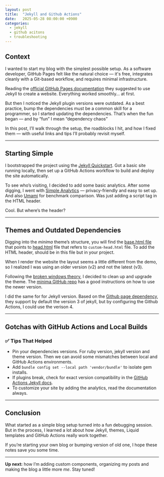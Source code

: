 ```yaml
---
layout: post
title:  "Jekyll and Github Actions"
date:   2025-05-28 08:00:00 +0900
categories:
  - jekyll
  - github acitons
  - troubleshooting
---
```


## Context

I wanted to start my blog with the simplest possible setup. As a software developer, GitHub Pages felt like the natural choice — it's free, integrates cleanly with a Git-based workflow, and requires minimal infrastructure.

Reading the <a href="https://docs.github.com/en/pages" target="_blank" rel="noopener noreferrer">official GitHub Pages documentation</a> they suggested to use Jekyll to create a website. Everything worked smoothly… at first.

But then I noticed the Jekyll plugin versions were outdated. As a best practice, bump the dependencies must be a common skill for a programmer, so I started updating the dependencies. That’s when the fun began — and by “fun” I mean “dependency chaos”

In this post, I’ll walk through the setup, the roadblocks I hit, and how I fixed them — with useful links and tips I’ll probably revisit myself.

---

## Starting Simple

I bootstrapped the project using the <a href="https://jekyllrb.com/docs/" target="_blank" rel="noopener noreferrer">Jekyll Quickstart</a>. Got a basic site running locally, then set up a GitHub Actions workflow to build and deploy the site automatically.

To see who’s visiting, I decided to add some basic analytics. After some digging, I went with <a href="https://simpleanalytics.com/" target="_blank" rel="noopener noreferrer">Simple Analytics</a> — privacy-friendly and easy to set up. And also <a href="https://umami.is/" target="_blank" rel="noopener noreferrer">Umami</a> for benchmark comparison. Was just adding a script tag in the HTML header.

Cool. But where’s the header?

---

## Themes and Outdated Dependencies

Digging into the *minima* theme’s structure, you will find the <a href="https://github.com/jekyll/minima/blob/0b7ca6bbdb782a646f8e7b78b1a29fd5032ad4d3/_layouts/base.html#L4" target="_blank" rel="noopener noreferrer">base.html file</a> that points to <a href="https://github.com/jekyll/minima/blob/0b7ca6bbdb782a646f8e7b78b1a29fd5032ad4d3/_includes/head.html#L12" target="_blank" rel="noopener noreferrer">head.html</a> file that refers to `custom-head.html` file. To add the HTML header, should be in this file but in your project.

When I render the website the layout seems a little different from the demo, so I realized I was using an older version (v2) and not the latest (v3).

Following the <a href="https://en.wikipedia.org/wiki/Broken_windows_theory" target="_blank" rel="noopener noreferrer">broken windows theory</a>, I decided to clean up and upgrade the theme. The <a href="https://github.com/jekyll/minima" target="_blank" rel="noopener noreferrer">minima GitHub repo</a> has a good instructions on how to use the newer version.

I did the same for for Jekyll version. Based on the <a href="https://pages.github.com/versions/" target="_blank" rel="noopener noreferrer">Github page dependency</a>, they support by default the version 3 of jekyll, but by configuring the Github Actions, I could use the verison 4.

---

## Gotchas with GitHub Actions and Local Builds

### ✅ Tips That Helped

- Pin your dependencies versions. For ruby version, jekyll version and theme version. Then we can avoid some mismatches between local and GitHub Actions environments.
- Add `bundle config set --local path 'vendor/bundle'` to isolate gem installs.
- If plugins break, check for exact version compatibility in the <a href="https://jekyllrb.com/docs/continuous-integration/github-actions/" target="_blank" rel="noopener noreferrer">GitHub Actions Jekyll docs</a>.
- To customize your site by adding the analytics, read the documentation always.

---

## Conclusion

What started as a simple blog setup turned into a fun debugging session. But in the process, I learned a lot about how Jekyll, themes, Liquid templates and GitHub Actions really work together.

If you’re starting your own blog or bumping version of old one, I hope these notes save you some time.

---

**Up next:** how I’m adding custom components, organizing my posts and making the blog a little more *me*. Stay tuned!

